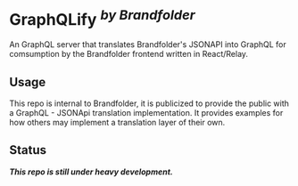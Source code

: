 # GraphQLify <sup>*by Brandfolder*</sup>

An GraphQL server that translates Brandfolder's JSONAPI into GraphQL for comsumption by the Brandfolder frontend written in React/Relay.

## Usage

This repo is internal to Brandfolder, it is publicized to provide the public with a GraphQL - JSONApi translation implementation.
It provides examples for how others may implement a translation layer of their own.

## Status

***This repo is still under heavy development.***
